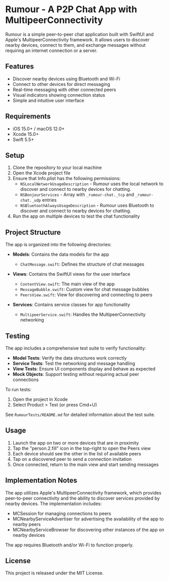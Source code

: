 # Rumour - A P2P Chat App with MultipeerConnectivity

Rumour is a simple peer-to-peer chat application built with SwiftUI and Apple's MultipeerConnectivity framework. It allows users to discover nearby devices, connect to them, and exchange messages without requiring an internet connection or a server.

## Features

- Discover nearby devices using Bluetooth and Wi-Fi
- Connect to other devices for direct messaging
- Real-time messaging with other connected peers
- Visual indicators showing connection status
- Simple and intuitive user interface

## Requirements

- iOS 15.0+ / macOS 12.0+
- Xcode 15.0+
- Swift 5.5+

## Setup

1. Clone the repository to your local machine
2. Open the Xcode project file
3. Ensure that Info.plist has the following permissions:
   - `NSLocalNetworkUsageDescription` - Rumour uses the local network to discover and connect to nearby devices for chatting.
   - `NSBonjourServices` - Array with `_rumour-chat._tcp` and `_rumour-chat._udp` entries
   - `NSBluetoothAlwaysUsageDescription` - Rumour uses Bluetooth to discover and connect to nearby devices for chatting.
4. Run the app on multiple devices to test the chat functionality

## Project Structure

The app is organized into the following directories:

- **Models**: Contains the data models for the app
  - `ChatMessage.swift`: Defines the structure of chat messages
  
- **Views**: Contains the SwiftUI views for the user interface
  - `ContentView.swift`: The main view of the app
  - `MessageBubble.swift`: Custom view for chat message bubbles
  - `PeersView.swift`: View for discovering and connecting to peers
  
- **Services**: Contains service classes for app functionality
  - `MultipeerService.swift`: Handles the MultipeerConnectivity networking

## Testing

The app includes a comprehensive test suite to verify functionality:

- **Model Tests**: Verify the data structures work correctly
- **Service Tests**: Test the networking and message handling
- **View Tests**: Ensure UI components display and behave as expected
- **Mock Objects**: Support testing without requiring actual peer connections

To run tests:
1. Open the project in Xcode
2. Select Product > Test (or press Cmd+U)

See `RumourTests/README.md` for detailed information about the test suite.

## Usage

1. Launch the app on two or more devices that are in proximity
2. Tap the "person.2.fill" icon in the top-right to open the Peers view
3. Each device should see the other in the list of available peers
4. Tap on a discovered peer to send a connection invitation
5. Once connected, return to the main view and start sending messages

## Implementation Notes

The app utilizes Apple's MultipeerConnectivity framework, which provides peer-to-peer connectivity and the ability to discover services provided by nearby devices. The implementation includes:

- MCSession for managing connections to peers
- MCNearbyServiceAdvertiser for advertising the availability of the app to nearby peers
- MCNearbyServiceBrowser for discovering other instances of the app on nearby devices

The app requires Bluetooth and/or Wi-Fi to function properly.

## License

This project is released under the MIT License. 